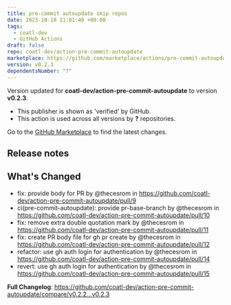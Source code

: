 ```yaml
---
title: pre-commit autoupdate skip repos
date: 2023-10-10 11:01:40 +00:00
tags:
  - coatl-dev
  - GitHub Actions
draft: false
repo: coatl-dev/action-pre-commit-autoupdate
marketplace: https://github.com/marketplace/actions/pre-commit-autoupdate-skip-repos
version: v0.2.3
dependentsNumber: "?"
---
```



Version updated for **coatl-dev/action-pre-commit-autoupdate** to version **v0.2.3**.
- This publisher is shown as 'verified' by GitHub.
- This action is used across all versions by **?** repositories.

Go to the [GitHub Marketplace](https://github.com/marketplace/actions/pre-commit-autoupdate-skip-repos) to find the latest changes.

## Release notes

## What's Changed

* fix: provide body for PR by @thecesrom in https://github.com/coatl-dev/action-pre-commit-autoupdate/pull/9
* ci(pre-commit-autoupdate): provide pr-base-branch by @thecesrom in https://github.com/coatl-dev/action-pre-commit-autoupdate/pull/10
* fix: remove extra double quotation mark by @thecesrom in https://github.com/coatl-dev/action-pre-commit-autoupdate/pull/11
* fix: create PR body file for gh pr create by @thecesrom in https://github.com/coatl-dev/action-pre-commit-autoupdate/pull/12
* refactor: use gh auth login for authentication by @thecesrom in https://github.com/coatl-dev/action-pre-commit-autoupdate/pull/14
* revert: use gh auth login for authentication by @thecesrom in https://github.com/coatl-dev/action-pre-commit-autoupdate/pull/15


**Full Changelog**: https://github.com/coatl-dev/action-pre-commit-autoupdate/compare/v0.2.2...v0.2.3

